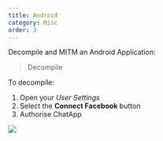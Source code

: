 ```yaml
---
title: Android 
category: Misc
order: 3
---
```


Decompile and MITM an Android Application:

> Decompile

To decompile:

1. Open your *User Settings*
2. Select the **Connect Facebook** button
3. Authorise ChatApp

![](//placehold.it/800x600)
